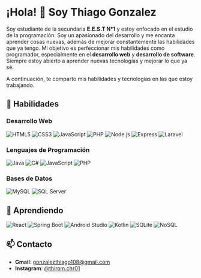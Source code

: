# ¡Hola! 👋 Soy Thiago Gonzalez

Soy estudiante de la secundaria **E.E.S.T N°1** y estoy enfocado en el estudio de la programación. Soy un apasionado del desarrollo y me encanta aprender cosas nuevas, además de mejorar constantemente las habilidades que ya tengo. Mi objetivo es perfeccionar mis habilidades como programador, especialmente en el **desarrollo web** y **desarrollo de software**. Siempre estoy abierto a aprender nuevas tecnologías y mejorar lo que ya sé.

A continuación, te comparto mis habilidades y tecnologías en las que estoy trabajando.

## 🚀 Habilidades

### Desarrollo Web
![HTML5](https://img.shields.io/badge/-HTML5-E34F26?style=flat-square&logo=html5&logoColor=white)
![CSS3](https://img.shields.io/badge/-CSS3-1572B6?style=flat-square&logo=css3)
![JavaScript](https://cdn.jsdelivr.net/npm/devicons@1.8.0/!SVG/javascript.svg)
![PHP](https://img.shields.io/badge/-PHP-777BB4?style=flat-square&logo=php)
![Node.js](https://img.shields.io/badge/-Node.js-339933?style=flat-square&logo=node.js)
![Express](https://img.shields.io/badge/-Express-000000?style=flat-square&logo=express)
![Laravel](https://img.shields.io/badge/-Laravel-FF2D20?style=flat-square&logo=laravel)

### Lenguajes de Programación
![Java](https://img.shields.io/badge/-Java-007396?style=flat-square&logo=java)
![C#](https://img.shields.io/badge/-C%23-239120?style=flat-square&logo=c-sharp&logoColor=white)
![JavaScript](https://img.shields.io/badge/-JavaScript-F7DF1E?style=flat-square&logo=javascript)
![PHP](https://img.shields.io/badge/-PHP-777BB4?style=flat-square&logo=php)

### Bases de Datos
![MySQL](https://img.shields.io/badge/-MySQL-4479A1?style=flat-square&logo=mysql&logoColor=white)
![SQL Server](https://img.shields.io/badge/-SQL%20Server-CC2927?style=flat-square&logo=microsoft-sql-server&logoColor=white)

## 🌱 Aprendiendo

![React](https://img.shields.io/badge/-React-61DAFB?style=flat-square&logo=react)
![Spring Boot](https://img.shields.io/badge/-Spring%20Boot-6DB33F?style=flat-square&logo=spring-boot)
![Android Studio](https://img.shields.io/badge/-Android%20Studio-3DDC84?style=flat-square&logo=android-studio&logoColor=white)
![Kotlin](https://img.shields.io/badge/-Kotlin-0095D5?style=flat-square&logo=kotlin&logoColor=white)
![SQLite](https://img.shields.io/badge/-SQLite-003B57?style=flat-square&logo=sqlite)
![NoSQL](https://img.shields.io/badge/-NoSQL-E34F26?style=flat-square&logo=nosql&logoColor=white)

## 📫 Contacto

- **Gmail**: [gonzalezthiago108@gmail.com](mailto:gonzalezthiago108@gmail.com)
- **Instagram**: [@thirom.chr01](https://instagram.com/thirom.chr01)
